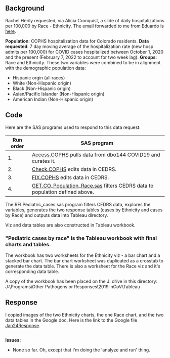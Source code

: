## Background 
Rachel Herily requested, via Alicia Cronquist, a slide of daily hospitalizations per 100,000 by Race - Ethnicity. The email forwarded to me from Eduardo is [here](Documents/Email_request_021822.pdf).

**Population**:  COPHS hospitalization data for Colorado residents.   **Data requested**: 7 day moving average of the hospitalization rate (new hosp admits per 100,000) for COVID cases hospitalized between October 1, 2020 and the present (February 7, 2022 to account for two week lag). **Groups**: Race and Ethnicity. These two variables were combined to be in alignment with the demographic population data:
* Hispanic orgin (all races)
* White (Non-Hispanic origin)
* Black (Non-Hispanic origin)
* Asian/Pacific Islander (Non-Hispanic origin)
* American Indian (Non-Hispanic origin)


## Code
Here are the SAS programs used to respond to this data request:

|Run order|SAS program|
|---------|-----------|
|1.|[Access.COPHS](../0.Universal/SAS%20code/Access.COPHS.sas) pulls data from dbo144 COVID19 and curates it.|
|2.|[Check.COPHS](../0.Universal/SAS%20code/Check.COPHS.sas) edits data in CEDRS.|
|3.|[FIX.COPHS](../0.Universal/SAS%20code/Fix.COPHS.sas) edits data in CEDRS.|
|4.|[GET.CO_Population_Race.sas](./SAS) filters CEDRS data to population defined above.|

The RFI.Pediatric_cases.sas program filters CEDRS data, explores the variables, generates the two response tables (cases by Ethnicity and cases by Race) and outputs data into Tableau directory.

Viz and data tables are also constructed in Tableau workbook.

### "Pediatric cases by race" is the Tableau workbook with final charts and tables.
The workbook has two worksheets for the Ethnicity viz - a bar chart and a stacked bar chart. The bar chart worksheet was duplicated as a crosstab to generate the data table. There is also a worksheet for the Race viz and it's corresponding data table.

A copy of the workbook has been placed on the J: drive in this directory: J:\Programs\Other Pathogens or Responses\2019-nCoV\Tableau

## Response
I copied images of the two Ethnicity charts, the one Race chart, and the two data tables in the Google doc. Here is the link to the Google file [Jan24Response](https://docs.google.com/document/d/1Lqd1g-cuRHGaXNH4M19b8MaWCwmI1ue9H2m0DCzFQBU/edit#heading=h.vo6r01jlzrtw).  


##
**Issues:**

* None so far. Oh, except that I'm doing the 'analyze and run' thing.




